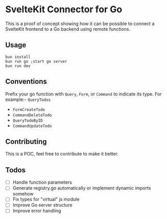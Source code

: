 # SvelteKit Connector for Go

This is a proof of concept showing how it can be possible to connect a SvelteKit frontend to a Go backend using remote
functions.

## Usage

```shell
bun install
bun run go ;start go server
bun run dev
```

## Conventions

Prefix your go function with `Query`, `Form`, or `Command` to indicate its type. For example:- `QueryTodos`

- `FormCreateTodo`
- `CommandDeleteTodo`
- `QueryTodoByID`
- `CommandUpdateTodo`

## Contributing

This is a POC, feel free to contribute to make it better.

## Todos

- [ ] Handle function parameters
- [ ] Generate registry.go automatically or implement dynamic imports somehow
- [ ] Fix types for "virtual" js module
- [ ] Improve Go server structure
- [ ] Improve error handling
